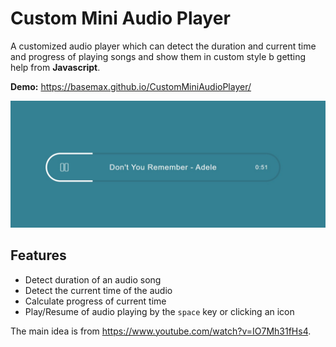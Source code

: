 # Custom Mini Audio Player

A customized audio player which can detect the duration and current time and progress of playing songs and show them in custom style b getting help from **Javascript**.

**Demo:** https://basemax.github.io/CustomMiniAudioPlayer/

[![Custom Mini Audio Player](preview.jpg)](https://basemax.github.io/CustomMiniAudioPlayer/)

## Features

- Detect duration of an audio song
- Detect the current time of the audio
- Calculate progress of current time
- Play/Resume of audio playing by the `space` key or clicking an icon

The main idea is from https://www.youtube.com/watch?v=IO7Mh31fHs4.
